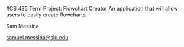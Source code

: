 #CS 435 Term Project: Flowchart Creator
An application that will allow users to easily create flowcharts. 

Sam Messina

samuel.messina@siu.edu
